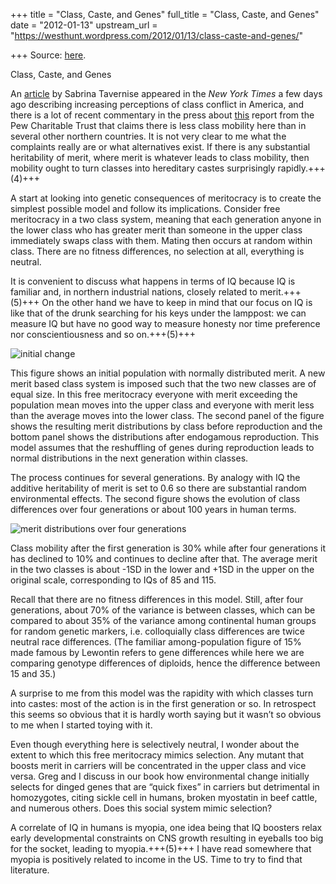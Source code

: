 +++
title = "Class, Caste, and Genes"
full_title = "Class, Caste, and Genes"
date = "2012-01-13"
upstream_url = "https://westhunt.wordpress.com/2012/01/13/class-caste-and-genes/"

+++
Source: [here](https://westhunt.wordpress.com/2012/01/13/class-caste-and-genes/).

Class, Caste, and Genes

An
[article](http://www.newsobserver.com/2012/01/12/1771519/more-conflict-seen-between-rich.html)
by Sabrina Tavernise appeared in the *New York Times* a few days ago
describing increasing perceptions of class conflict in America, and
there is a lot of recent commentary in the press about
[this](http://www.economicmobility.org/reports_and_research/other?id=0017)
report from the Pew Charitable Trust that claims there is less class
mobility here than in several other northern countries.  It is not very
clear to me what the complaints really are or what alternatives exist.
If there is any substantial heritability of merit, where merit is
whatever leads to class mobility, then mobility ought to turn classes
into hereditary castes surprisingly rapidly.+++(4)+++

A start at looking into genetic consequences of meritocracy is to create
the simplest possible model and follow its implications. Consider free
meritocracy in a two class system, meaning that each generation anyone
in the lower class who has greater merit than someone in the upper class
immediately swaps class with them. Mating then occurs at random within
class. There are no fitness differences, no selection at all, everything
is neutral. 

It is convenient to discuss what happens in terms of IQ
because IQ is familiar and, in northern industrial nations, closely
related to merit.+++(5)+++ On the other hand we have to keep in mind that our
focus on IQ is like that of the drunk searching for his keys under the
lamppost: we can measure IQ but have no good way to measure honesty nor
time preference nor conscientiousness and so on.+++(5)+++

![initial
change](https://westhunt.files.wordpress.com/2012/01/initalgeneration.png?w=173&h=171 "initalgeneration.png")

This figure shows an initial population with normally distributed merit.
A new merit based class system is imposed such that the two new classes
are of equal size. In this free meritocracy everyone with merit
exceeding the population mean moves into the upper class and everyone
with merit less than the average moves into the lower class. The second
panel of the figure shows the resulting merit distributions by class
before reproduction and the bottom panel shows the distributions after
endogamous reproduction. This model assumes that the reshuffling of
genes during reproduction leads to normal distributions in the next
generation within classes.

The process continues for several generations. By analogy with IQ the
additive heritability of merit is set to 0.6 so there are substantial
random environmental effects. The second figure shows the evolution of
class differences over four generations or about 100 years in human
terms.

![merit distributions over four
generations](https://westhunt.files.wordpress.com/2012/01/fourgenerations.png?w=121&h=189 "fourgenerations.png")

Class mobility after the first generation is 30% while after four
generations it has declined to 10% and continues to decline after that.
The average merit in the two classes is about -1SD in the lower and
+1SD in the upper on the original scale, corresponding to IQs of 85 and
115.

Recall that there are no fitness differences in this model. Still, after
four generations, about 70% of the variance is between classes, which
can be compared to about 35% of the variance among continental human
groups for random genetic markers, i.e. colloquially class differences
are twice neutral race differences. (The familiar among-population
figure of 15% made famous by Lewontin refers to gene differences while
here we are comparing genotype differences of diploids, hence the
difference between 15 and 35.)

A surprise to me from this model was the rapidity with which classes
turn into castes: most of the action is in the first generation or so.
In retrospect this seems so obvious that it is hardly worth saying but
it wasn’t so obvious to me when I started toying with it.

Even though everything here is selectively neutral, I wonder about the
extent to which this free meritocracy mimics selection. Any mutant that
boosts merit in carriers will be concentrated in the upper class and
vice versa. Greg and I discuss in our book how environmental change
initially selects for dinged genes that are “quick fixes” in carriers
but detrimental in homozygotes, citing sickle cell in humans, broken
myostatin in beef cattle, and numerous others. Does this social system
mimic selection?

A correlate of IQ in humans is myopia, one idea being that IQ boosters
relax early developmental constraints on CNS growth resulting in
eyeballs too big for the socket, leading to myopia.+++(5)+++ I have read
somewhere that myopia is positively related to income in the US. Time to
try to find that literature.

